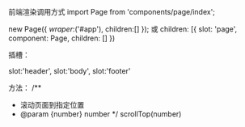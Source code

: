 前端渲染调用方式
import Page from 'components/page/index';

new Page({
    $wraper:$('#app'),
    children:[]
});
或
children: [{
    slot: 'page',
    component: Page,
    children: []
})


插槽：


slot:'header',
slot:'body',
slot:'footer'

方法：
/**
* 滚动页面到指定位置
* @param {number} number 
*/
scrollTop(number)